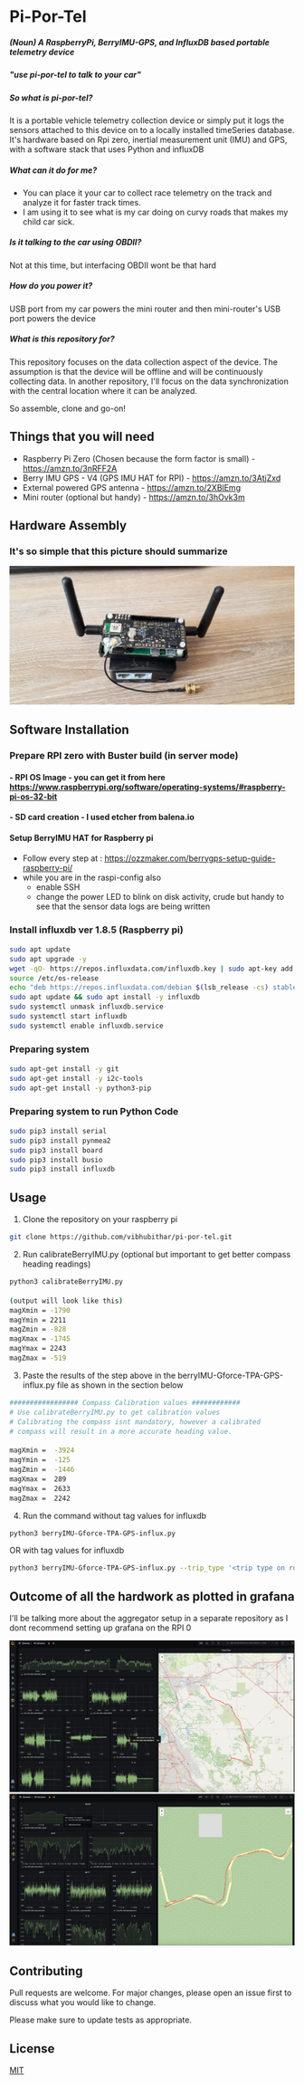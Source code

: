 # Pi-Por-Tel 

##### (Noun) A RaspberryPi, BerryIMU-GPS, and InfluxDB based portable telemetry device
##### "use pi-por-tel to talk to your car"

##### So what is pi-por-tel?
It is a portable vehicle telemetry collection device or simply put it logs the sensors attached to this device on to a locally installed timeSeries database. It's hardware based on Rpi zero, inertial measurement unit (IMU) and GPS, with a software stack that uses Python and influxDB

##### What can it do for me?
- You can place it your car to collect race telemetry on the track and analyze it for faster track times. 
- I am using it to see what is my car doing on curvy roads that makes my child car sick.

##### Is it talking to the car using OBDII?
Not at this time, but interfacing OBDII wont be that hard

##### How do you power it?
USB port from my car powers the mini router and then mini-router's USB port powers the device

##### What is this repository for?
This repository focuses on the data collection aspect of the device. The assumption is that the device will be offline and will be continuously collecting data. In another repository, I'll focus on the data synchronization with the central location where it can be analyzed. 

So assemble, clone and go-on!

## Things that you will need

- Raspberry Pi Zero (Chosen because the form factor is small) - https://amzn.to/3nRFF2A 
- Berry IMU GPS - V4 (GPS IMU HAT for RPI) - https://amzn.to/3AtjZxd
- External powered GPS antenna - https://amzn.to/2XBlEmg
- Mini router (optional but handy) - https://amzn.to/3hOvk3m

## Hardware Assembly

### It's so simple that this picture should summarize
![Screenshot](assembled-pi-por-tel.jpg)

## Software Installation

### Prepare RPI zero with Buster build (in server mode)
#### - RPI OS Image - you can get it from here https://www.raspberrypi.org/software/operating-systems/#raspberry-pi-os-32-bit 
#### - SD card creation - I used etcher from balena.io 

#### Setup BerryIMU HAT for Raspberry pi

- Follow every step at :  https://ozzmaker.com/berrygps-setup-guide-raspberry-pi/
- while you are in the raspi-config also
  - enable SSH
  - change the power LED to blink on disk activity, crude but handy to see that the sensor data logs are being written

### Install influxdb ver 1.8.5 (Raspberry pi) 
```bash
sudo apt update
sudo apt upgrade -y
wget -qO- https://repos.influxdata.com/influxdb.key | sudo apt-key add -
source /etc/os-release
echo "deb https://repos.influxdata.com/debian $(lsb_release -cs) stable" | sudo tee /etc/apt/sources.list.d/influxdb.list
sudo apt update && sudo apt install -y influxdb
sudo systemctl unmask influxdb.service
sudo systemctl start influxdb
sudo systemctl enable influxdb.service
```
### Preparing system 
```bash
sudo apt-get install -y git 
sudo apt-get install -y i2c-tools
sudo apt-get install -y python3-pip
```
### Preparing system to run Python Code 
```bash
sudo pip3 install serial 
sudo pip3 install pynmea2 
sudo pip3 install board 
sudo pip3 install busio 
sudo pip3 install influxdb
```
## Usage
1. Clone the repository on your raspberry pi
```bash
git clone https://github.com/vibhubithar/pi-por-tel.git
```
2. Run calibrateBerryIMU.py (optional but important to get better compass heading readings)
```bash
python3 calibrateBerryIMU.py

(output will look like this)
magXmin = -1790
magYmin = 2211
magZmin = -828
magXmax = -1745
magYmax = 2243
magZmax = -519
```
3. Paste the results of the step above in the berryIMU-Gforce-TPA-GPS-influx.py file as shown in the section below
```bash
################# Compass Calibration values ############
# Use calibrateBerryIMU.py to get calibration values
# Calibrating the compass isnt mandatory, however a calibrated
# compass will result in a more accurate heading value.

magXmin =  -3924
magYmin =  -125
magZmin =  -1446
magXmax =  289
magYmax =  2633
magZmax =  2242
```
4. Run the command
without tag values for influxdb
```bash
python3 berryIMU-Gforce-TPA-GPS-influx.py
```
OR 
with tag values for influxdb
```bash
python3 berryIMU-Gforce-TPA-GPS-influx.py --trip_type '<trip type on road /water / offroad>' --vehicle_type '<vehcile type SUV>' --brand '<vehicle brand>' --model '<vehicle model>' --seats <number of passengers> --mode '<what mode was the car in comfort/sports>' --logger_location '<location where device was placed>' --owner '<owner of the vehicle>' --tripID <numerical id of the trip> --trip_desc '<description of trip>'
```
## Outcome of all the hardwork as plotted in grafana
I'll be talking more about the aggregator setup in a separate repository as I dont recommend setting up grafana on the RPI 0

![Screenshot](pi-por-tel-grafana1.png)
![Screenshot](pi-portel-grafana-2.png)

## Contributing
Pull requests are welcome. For major changes, please open an issue first to discuss what you would like to change.

Please make sure to update tests as appropriate.

## License
[MIT](https://choosealicense.com/licenses/mit/)
